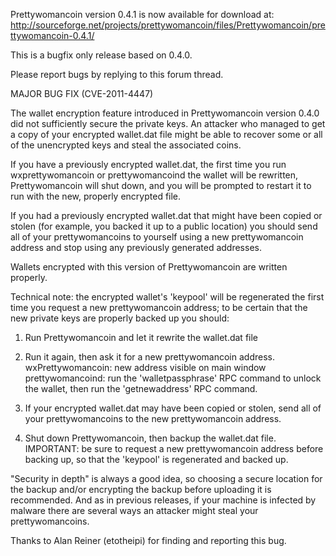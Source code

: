 Prettywomancoin version 0.4.1 is now available for download at:
http://sourceforge.net/projects/prettywomancoin/files/Prettywomancoin/prettywomancoin-0.4.1/

This is a bugfix only release based on 0.4.0.

Please report bugs by replying to this forum thread.

MAJOR BUG FIX  (CVE-2011-4447)

The wallet encryption feature introduced in Prettywomancoin version 0.4.0 did not sufficiently secure the private keys. An attacker who
managed to get a copy of your encrypted wallet.dat file might be able to recover some or all of the unencrypted keys and steal the
associated coins.

If you have a previously encrypted wallet.dat, the first time you run wxprettywomancoin or prettywomancoind the wallet will be rewritten, Prettywomancoin will
shut down, and you will be prompted to restart it to run with the new, properly encrypted file.

If you had a previously encrypted wallet.dat that might have been copied or stolen (for example, you backed it up to a public
location) you should send all of your prettywomancoins to yourself using a new prettywomancoin address and stop using any previously generated addresses.

Wallets encrypted with this version of Prettywomancoin are written properly.

Technical note: the encrypted wallet's 'keypool' will be regenerated the first time you request a new prettywomancoin address; to be certain that the
new private keys are properly backed up you should:

1. Run Prettywomancoin and let it rewrite the wallet.dat file

2. Run it again, then ask it for a new prettywomancoin address.
wxPrettywomancoin: new address visible on main window
prettywomancoind: run the 'walletpassphrase' RPC command to unlock the wallet,  then run the 'getnewaddress' RPC command.

3. If your encrypted wallet.dat may have been copied or stolen, send all of your prettywomancoins to the new prettywomancoin address.

4. Shut down Prettywomancoin, then backup the wallet.dat file.
IMPORTANT: be sure to request a new prettywomancoin address before backing up, so that the 'keypool' is regenerated and backed up.

"Security in depth" is always a good idea, so choosing a secure location for the backup and/or encrypting the backup before uploading it is recommended. And as in previous releases, if your machine is infected by malware there are several ways an attacker might steal your prettywomancoins.

Thanks to Alan Reiner (etotheipi) for finding and reporting this bug.
